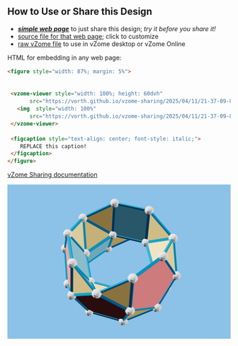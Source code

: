 
## How to Use or Share this Design

 - [***simple web page***](<https://vorth.github.io/vzome-sharing/2025/04/11/21-37-09-894Z-Stewart-toroid/>) to just share this design; *try it before you share it!*
 - [source file for that web page](<https://github.com/vorth/vzome-sharing/edit/main/2025/04/11/21-37-09-894Z-Stewart-toroid/index.md>); click to customize
 - [raw vZome file](<https://raw.githubusercontent.com/vorth/vzome-sharing/main/2025/04/11/21-37-09-894Z-Stewart-toroid/Stewart-toroid.vZome>) to use in vZome desktop or vZome Online
 
 HTML for embedding in any web page:
 ```html
<figure style="width: 87%; margin: 5%">
  
  
  <vzome-viewer style="width: 100%; height: 60dvh" 
        src="https://vorth.github.io/vzome-sharing/2025/04/11/21-37-09-894Z-Stewart-toroid/Stewart-toroid.vZome" >
    <img  style="width: 100%"
        src="https://vorth.github.io/vzome-sharing/2025/04/11/21-37-09-894Z-Stewart-toroid/Stewart-toroid.png" >
  </vzome-viewer>

  <figcaption style="text-align: center; font-style: italic;">
     REPLACE this caption!
  </figcaption>
</figure>

 ```

[vZome Sharing documentation](https://vzome.github.io/vzome/sharing.html#how-it-works)

![Image](<Stewart-toroid.png>)

